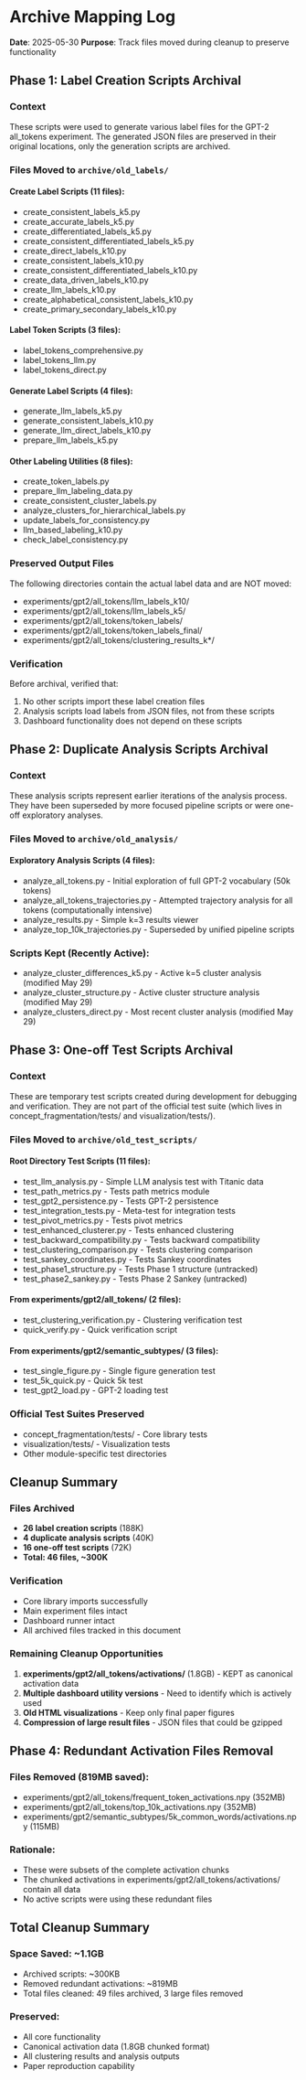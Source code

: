 # Archive Mapping Log
**Date**: 2025-05-30
**Purpose**: Track files moved during cleanup to preserve functionality

## Phase 1: Label Creation Scripts Archival

### Context
These scripts were used to generate various label files for the GPT-2 all_tokens experiment. The generated JSON files are preserved in their original locations, only the generation scripts are archived.

### Files Moved to `archive/old_labels/`

#### Create Label Scripts (11 files):
- create_consistent_labels_k5.py
- create_accurate_labels_k5.py
- create_differentiated_labels_k5.py
- create_consistent_differentiated_labels_k5.py
- create_direct_labels_k10.py
- create_consistent_labels_k10.py
- create_consistent_differentiated_labels_k10.py
- create_data_driven_labels_k10.py
- create_llm_labels_k10.py
- create_alphabetical_consistent_labels_k10.py
- create_primary_secondary_labels_k10.py

#### Label Token Scripts (3 files):
- label_tokens_comprehensive.py
- label_tokens_llm.py
- label_tokens_direct.py

#### Generate Label Scripts (4 files):
- generate_llm_labels_k5.py
- generate_consistent_labels_k10.py
- generate_llm_direct_labels_k10.py
- prepare_llm_labels_k5.py

#### Other Labeling Utilities (8 files):
- create_token_labels.py
- prepare_llm_labeling_data.py
- create_consistent_cluster_labels.py
- analyze_clusters_for_hierarchical_labels.py
- update_labels_for_consistency.py
- llm_based_labeling_k10.py
- check_label_consistency.py

### Preserved Output Files
The following directories contain the actual label data and are NOT moved:
- experiments/gpt2/all_tokens/llm_labels_k10/
- experiments/gpt2/all_tokens/llm_labels_k5/
- experiments/gpt2/all_tokens/token_labels/
- experiments/gpt2/all_tokens/token_labels_final/
- experiments/gpt2/all_tokens/clustering_results_k*/

### Verification
Before archival, verified that:
1. No other scripts import these label creation files
2. Analysis scripts load labels from JSON files, not from these scripts
3. Dashboard functionality does not depend on these scripts

## Phase 2: Duplicate Analysis Scripts Archival

### Context
These analysis scripts represent earlier iterations of the analysis process. They have been superseded by more focused pipeline scripts or were one-off exploratory analyses.

### Files Moved to `archive/old_analysis/`

#### Exploratory Analysis Scripts (4 files):
- analyze_all_tokens.py - Initial exploration of full GPT-2 vocabulary (50k tokens)
- analyze_all_tokens_trajectories.py - Attempted trajectory analysis for all tokens (computationally intensive)
- analyze_results.py - Simple k=3 results viewer
- analyze_top_10k_trajectories.py - Superseded by unified pipeline scripts

### Scripts Kept (Recently Active):
- analyze_cluster_differences_k5.py - Active k=5 cluster analysis (modified May 29)
- analyze_cluster_structure.py - Active cluster structure analysis (modified May 29)
- analyze_clusters_direct.py - Most recent cluster analysis (modified May 29)

## Phase 3: One-off Test Scripts Archival

### Context
These are temporary test scripts created during development for debugging and verification. They are not part of the official test suite (which lives in concept_fragmentation/tests/ and visualization/tests/).

### Files Moved to `archive/old_test_scripts/`

#### Root Directory Test Scripts (11 files):
- test_llm_analysis.py - Simple LLM analysis test with Titanic data
- test_path_metrics.py - Tests path metrics module
- test_gpt2_persistence.py - Tests GPT-2 persistence
- test_integration_tests.py - Meta-test for integration tests
- test_pivot_metrics.py - Tests pivot metrics
- test_enhanced_clusterer.py - Tests enhanced clustering
- test_backward_compatibility.py - Tests backward compatibility
- test_clustering_comparison.py - Tests clustering comparison
- test_sankey_coordinates.py - Tests Sankey coordinates
- test_phase1_structure.py - Tests Phase 1 structure (untracked)
- test_phase2_sankey.py - Tests Phase 2 Sankey (untracked)

#### From experiments/gpt2/all_tokens/ (2 files):
- test_clustering_verification.py - Clustering verification test
- quick_verify.py - Quick verification script

#### From experiments/gpt2/semantic_subtypes/ (3 files):
- test_single_figure.py - Single figure generation test
- test_5k_quick.py - Quick 5k test
- test_gpt2_load.py - GPT-2 loading test

### Official Test Suites Preserved
- concept_fragmentation/tests/ - Core library tests
- visualization/tests/ - Visualization tests
- Other module-specific test directories

## Cleanup Summary

### Files Archived
- **26 label creation scripts** (188K)
- **4 duplicate analysis scripts** (40K)
- **16 one-off test scripts** (72K)
- **Total: 46 files, ~300K**

### Verification
- Core library imports successfully
- Main experiment files intact
- Dashboard runner intact
- All archived files tracked in this document

### Remaining Cleanup Opportunities
1. **experiments/gpt2/all_tokens/activations/** (1.8GB) - KEPT as canonical activation data
2. **Multiple dashboard utility versions** - Need to identify which is actively used
3. **Old HTML visualizations** - Keep only final paper figures
4. **Compression of large result files** - JSON files that could be gzipped

## Phase 4: Redundant Activation Files Removal

### Files Removed (819MB saved):
- experiments/gpt2/all_tokens/frequent_token_activations.npy (352MB)
- experiments/gpt2/all_tokens/top_10k_activations.npy (352MB)
- experiments/gpt2/semantic_subtypes/5k_common_words/activations.npy (115MB)

### Rationale:
- These were subsets of the complete activation chunks
- The chunked activations in experiments/gpt2/all_tokens/activations/ contain all data
- No active scripts were using these redundant files

## Total Cleanup Summary

### Space Saved: ~1.1GB
- Archived scripts: ~300KB
- Removed redundant activations: ~819MB
- Total files cleaned: 49 files archived, 3 large files removed

### Preserved:
- All core functionality
- Canonical activation data (1.8GB chunked format)
- All clustering results and analysis outputs
- Paper reproduction capability